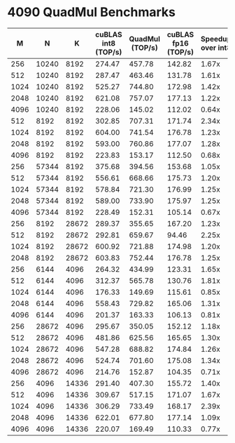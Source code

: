 # 4090 QuadMul Benchmarks

| M    | N     | K     | cuBLAS int8 (TOP/s)  | QuadMul (TOP/s)     | cuBLAS fp16 (TOP/s)  | Speedup over int8 | Speedup over FP16 |
|------|-------|-------|----------------------|---------------------|----------------------|-------------------|-------------------|
| 256  | 10240 | 8192  | 274.47               | 457.78              | 142.82               | 1.67x             | 3.21x             |
| 512  | 10240 | 8192  | 287.47               | 463.46              | 131.78               | 1.61x             | 3.52x             |
| 1024 | 10240 | 8192  | 525.27               | 744.80              | 172.98               | 1.42x             | 4.31x             |
| 2048 | 10240 | 8192  | 621.08               | 757.07              | 177.13               | 1.22x             | 4.27x             |
| 4096 | 10240 | 8192  | 228.06               | 145.02              | 112.02               | 0.64x             | 1.29x             |
| 512  | 8192  | 8192  | 302.85               | 707.31              | 171.74               | 2.34x             | 4.12x             |
| 1024 | 8192  | 8192  | 604.00               | 741.54              | 176.78               | 1.23x             | 4.19x             |
| 2048 | 8192  | 8192  | 593.00               | 760.86              | 177.07               | 1.28x             | 4.30x             |
| 4096 | 8192  | 8192  | 223.83               | 153.17              | 112.50               | 0.68x             | 1.36x             |
| 256  | 57344 | 8192  | 375.68               | 394.56              | 153.68               | 1.05x             | 2.57x             |
| 512  | 57344 | 8192  | 556.61               | 668.66              | 175.73               | 1.20x             | 3.81x             |
| 1024 | 57344 | 8192  | 578.84               | 721.30              | 176.99               | 1.25x             | 4.08x             |
| 2048 | 57344 | 8192  | 589.00               | 733.90              | 175.97               | 1.25x             | 4.17x             |
| 4096 | 57344 | 8192  | 228.49               | 152.31              | 105.14               | 0.67x             | 1.45x             |
| 256  | 8192  | 28672 | 289.37               | 355.65              | 167.20               | 1.23x             | 2.13x             |
| 512  | 8192  | 28672 | 292.81               | 659.67              | 94.46                | 2.25x             | 6.98x             |
| 1024 | 8192  | 28672 | 600.92               | 721.88              | 174.98               | 1.20x             | 4.13x             |
| 2048 | 8192  | 28672 | 603.83               | 752.44              | 176.78               | 1.25x             | 4.26x             |
| 256  | 6144  | 4096  | 264.32               | 434.99              | 123.31               | 1.65x             | 3.53x             |
| 512  | 6144  | 4096  | 312.37               | 565.78              | 130.76               | 1.81x             | 4.33x             |
| 1024 | 6144  | 4096  | 176.33               | 149.69              | 115.61               | 0.85x             | 1.29x             |
| 2048 | 6144  | 4096  | 558.43               | 729.82              | 165.06               | 1.31x             | 4.42x             |
| 4096 | 6144  | 4096  | 201.37               | 163.33              | 106.13               | 0.81x             | 1.54x             |
| 256  | 28672 | 4096  | 295.67               | 350.05              | 152.12               | 1.18x             | 2.30x             |
| 512  | 28672 | 4096  | 481.86               | 625.56              | 165.65               | 1.30x             | 3.78x             |
| 1024 | 28672 | 4096  | 547.28               | 688.82              | 174.84               | 1.26x             | 3.94x             |
| 2048 | 28672 | 4096  | 524.74               | 701.60              | 175.08               | 1.34x             | 4.01x             |
| 4096 | 28672 | 4096  | 214.76               | 152.87              | 104.35               | 0.71x             | 1.47x             |
| 256  | 4096  | 14336 | 291.40               | 407.30              | 155.72               | 1.40x             | 2.62x             |
| 512  | 4096  | 14336 | 309.67               | 517.15              | 171.07               | 1.67x             | 3.02x             |
| 1024 | 4096  | 14336 | 306.29               | 733.49              | 168.17               | 2.39x             | 4.36x             |
| 2048 | 4096  | 14336 | 622.01               | 677.80              | 177.14               | 1.09x             | 3.83x             |
| 4096 | 4096  | 14336 | 220.07               | 169.49              | 110.33               | 0.77x             | 1.54x             |